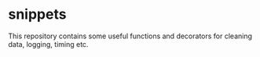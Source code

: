 # snippets

This repository contains some useful functions and decorators for cleaning data, logging, timing etc.
